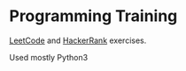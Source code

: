 # Programming Training
[LeetCode](https://leetcode.com/) and [HackerRank](https://hackerrank.com) exercises.

Used mostly Python3
